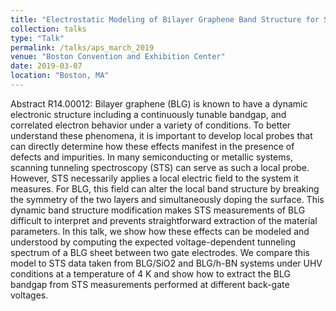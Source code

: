 ```yaml
---
title: "Electrostatic Modeling of Bilayer Graphene Band Structure for Scanning Tunneling Spectroscopy"
collection: talks
type: "Talk"
permalink: /talks/aps_march_2019
venue: "Boston Convention and Exhibition Center"
date: 2019-03-07
location: "Boston, MA"
---
```

Abstract R14.00012:
Bilayer graphene (BLG) is known to have a dynamic electronic structure including a continuously tunable bandgap, and correlated electron behavior under a variety of conditions. To better understand these phenomena, it is important to develop local probes that can directly determine how these effects manifest in the presence of defects and impurities. In many semiconducting or metallic systems, scanning tunneling spectroscopy (STS) can serve as such a local probe. However, STS necessarily applies a local electric field to the system it measures. For BLG, this field can alter the local band structure by breaking the symmetry of the two layers and simultaneously doping the surface. This dynamic band structure modification makes STS measurements of BLG difficult to interpret and prevents straightforward extraction of the material parameters. In this talk, we show how these effects can be modeled and understood by computing the expected voltage-dependent tunneling spectrum of a BLG sheet between two gate electrodes. We compare this model to STS data taken from BLG/SiO2 and BLG/h-BN systems under UHV conditions at a temperature of 4 K and show how to extract the BLG bandgap from STS measurements performed at different back-gate voltages.

